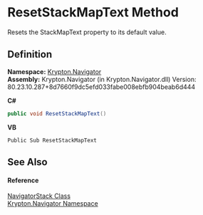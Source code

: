 # ResetStackMapText Method


Resets the StackMapText property to its default value.



## Definition
**Namespace:** <a href="a21ac074-d119-3dc6-bd1c-d3a12c0128bc.md">Krypton.Navigator</a>  
**Assembly:** Krypton.Navigator (in Krypton.Navigator.dll) Version: 80.23.10.287+8d7660f9dc5efd033fabe008ebfb904beab6d444

**C#**
``` C#
public void ResetStackMapText()
```
**VB**
``` VB
Public Sub ResetStackMapText
```



## See Also


#### Reference
<a href="523acbfb-eb37-c04e-a9f3-126cfb18f318.md">NavigatorStack Class</a>  
<a href="a21ac074-d119-3dc6-bd1c-d3a12c0128bc.md">Krypton.Navigator Namespace</a>  
